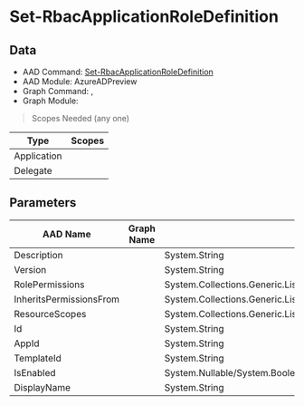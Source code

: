 # Set-RbacApplicationRoleDefinition

> 

## Data

+ AAD Command: [Set-RbacApplicationRoleDefinition](https://docs.microsoft.com/en-us/powershell/module/AzureADPreview/Set-RbacApplicationRoleDefinition)
+ AAD Module: AzureADPreview
+ Graph Command: [](), []()
+ Graph Module: 

> Scopes Needed (any one)

|Type|Scopes|
|---|---|
|Application||
|Delegate||

## Parameters

|AAD Name|Graph Name|AAD Type|Graph Type|Infos|
|---|---|---|---|---|
|Description||System.String|||
|Version||System.String|||
|RolePermissions||System.Collections.Generic.List/Microsoft.Open.MSGraph.Model.RolePermission|||
|InheritsPermissionsFrom||System.Collections.Generic.List/Microsoft.Open.MSGraph.Model.DirectoryRoleDefinition|||
|ResourceScopes||System.Collections.Generic.List/System.String|||
|Id||System.String|||
|AppId||System.String|||
|TemplateId||System.String|||
|IsEnabled||System.Nullable/System.Boolean|||
|DisplayName||System.String|||

